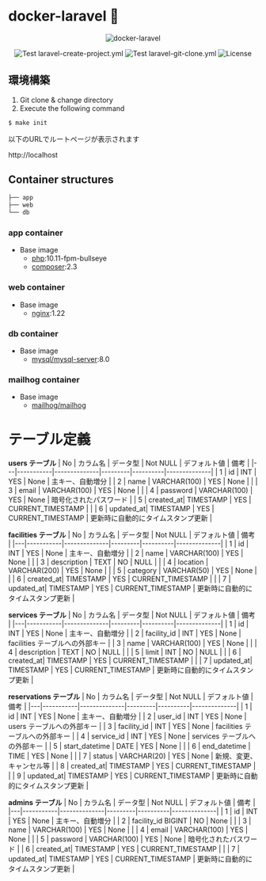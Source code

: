 # docker-laravel 🐳

<p align="center">
    <img src="https://user-images.githubusercontent.com/35098175/145682384-0f531ede-96e0-44c3-a35e-32494bd9af42.png" alt="docker-laravel">
</p>
<p align="center">
    <img src="https://github.com/ucan-lab/docker-laravel/actions/workflows/laravel-create-project.yml/badge.svg" alt="Test laravel-create-project.yml">
    <img src="https://github.com/ucan-lab/docker-laravel/actions/workflows/laravel-git-clone.yml/badge.svg" alt="Test laravel-git-clone.yml">
    <img src="https://img.shields.io/github/license/ucan-lab/docker-laravel" alt="License">
</p>

## 環境構築

1. Git clone & change directory
2. Execute the following command

```bash
$ make init
```

以下のURLでルートページが表示されます

http://localhost

## Container structures

```bash
├── app
├── web
└── db
```

### app container

- Base image
  - [php](https://hub.docker.com/_/php):10.11-fpm-bullseye
  - [composer](https://hub.docker.com/_/composer):2.3

### web container

- Base image
  - [nginx](https://hub.docker.com/_/nginx):1.22

### db container

- Base image
  - [mysql/mysql-server](https://hub.docker.com/r/mysql/mysql-server):8.0

### mailhog container

- Base image
  - [mailhog/mailhog](https://hub.docker.com/r/mailhog/mailhog)

# テーブル定義
**users テーブル**
| No | カラム名     | データ型         | Not NULL | デフォルト値 | 備考           |
|---|-----------|--------------|---------|----------|--------------|
| 1 | id        | INT          | YES     | None     | 主キー、自動増分 |
| 2 | name      | VARCHAR(100) | YES     | None     |              |
| 3 | email     | VARCHAR(100) | YES     | None     |              |
| 4 | password  | VARCHAR(100) | YES     | None     | 暗号化されたパスワード |
| 5 | created_at| TIMESTAMP    | YES     | CURRENT_TIMESTAMP |           |
| 6 | updated_at| TIMESTAMP    | YES     | CURRENT_TIMESTAMP | 更新時に自動的にタイムスタンプ更新 |

**facilities テーブル**
| No | カラム名     | データ型         | Not NULL | デフォルト値 | 備考           |
|---|-----------|--------------|---------|----------|--------------|
| 1 | id        | INT          | YES     | None     | 主キー、自動増分 |
| 2 | name      | VARCHAR(100) | YES     | None     |              |
| 3 | description | TEXT       | NO      | NULL     |              |
| 4 | location  | VARCHAR(200) | YES     | None     |              |
| 5 | category  | VARCHAR(50)  | YES     | None     |              |
| 6 | created_at| TIMESTAMP    | YES     | CURRENT_TIMESTAMP |           |
| 7 | updated_at| TIMESTAMP    | YES     | CURRENT_TIMESTAMP | 更新時に自動的にタイムスタンプ更新 |

**services テーブル**
| No | カラム名     | データ型         | Not NULL | デフォルト値 | 備考           |
|---|-----------|--------------|---------|----------|--------------|
| 1 | id        | INT          | YES     | None     | 主キー、自動増分 |
| 2 | facility_id | INT        | YES     | None     | facilities テーブルへの外部キー |
| 3 | name      | VARCHAR(100) | YES     | None     |              |
| 4 | description | TEXT       | NO      | NULL     |              |
| 5 | limit     | INT          | NO      | NULL     |              |
| 6 | created_at| TIMESTAMP    | YES     | CURRENT_TIMESTAMP |           |
| 7 | updated_at| TIMESTAMP    | YES     | CURRENT_TIMESTAMP | 更新時に自動的にタイムスタンプ更新 |

**reservations テーブル**
| No | カラム名     | データ型         | Not NULL | デフォルト値 | 備考           |
|---|-----------|--------------|---------|----------|--------------|
| 1 | id        | INT          | YES     | None     | 主キー、自動増分 |
| 2 | user_id   | INT          | YES     | None     | users テーブルへの外部キー |
| 3 | facility_id | INT        | YES     | None     | facilities テーブルへの外部キー |
| 4 | service_id | INT         | YES     | None     | services テーブルへの外部キー |
| 5 | start_datetime           | DATE    | YES      | None     |              |
| 6 | end_datetime             | TIME    | YES      | None     |              |
| 7 | status    | VARCHAR(20)  | YES     | None     | 新規、変更、キャンセル等 |
| 8 | created_at| TIMESTAMP    | YES     | CURRENT_TIMESTAMP |           |
| 9 | updated_at| TIMESTAMP    | YES     | CURRENT_TIMESTAMP | 更新時に自動的にタイムスタンプ更新 |

**admins テーブル**
| No | カラム名     | データ型         | Not NULL | デフォルト値 | 備考           |
|---|-----------|--------------|---------|----------|--------------|
| 1 | id        | INT          | YES     | None     | 主キー、自動増分 |
| 2 | facility_id BIGINT       | NO      | None     |              |
| 3 | name      | VARCHAR(100) | YES     | None     |              |
| 4 | email     | VARCHAR(100) | YES     | None     |              |
| 5 | password  | VARCHAR(100) | YES     | None     | 暗号化されたパスワード |
| 6 | created_at| TIMESTAMP    | YES     | CURRENT_TIMESTAMP |           |
| 7 | updated_at| TIMESTAMP    | YES     | CURRENT_TIMESTAMP | 更新時に自動的にタイムスタンプ更新 |
